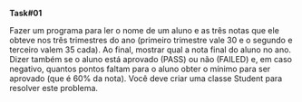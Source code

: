 **Task#01**

Fazer um programa para ler o nome de um aluno e as três notas que ele obteve
nos três trimestres do ano (primeiro trimestre vale 30 e o segundo e terceiro valem 35 cada).
Ao final, mostrar qual a nota final do aluno no ano. Dizer também se o aluno está aprovado (PASS)
ou não (FAILED) e, em caso negativo, quantos pontos faltam para o aluno obter o mínimo para ser aprovado
(que é 60% da nota). Você deve criar uma classe Student para resolver este problema.

